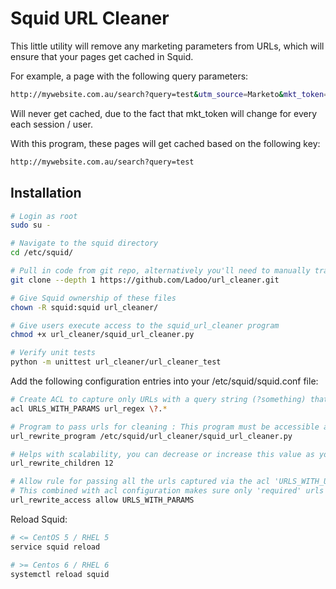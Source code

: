 # Squid URL Cleaner

This little utility will remove any marketing parameters from URLs, which will ensure
that your pages get cached in Squid.

For example, a page with the following query parameters:

```bash
http://mywebsite.com.au/search?query=test&utm_source=Marketo&mkt_token=...very long and constantly changing token...
```

Will never get cached, due to the fact that mkt_token will change for every each session / user.

With this program, these pages will get cached based on the following key:

```bash
http://mywebsite.com.au/search?query=test
```

## Installation

```bash
# Login as root
sudo su -

# Navigate to the squid directory
cd /etc/squid/

# Pull in code from git repo, alternatively you'll need to manually transfer all files into this folder
git clone --depth 1 https://github.com/Ladoo/url_cleaner.git

# Give Squid ownership of these files
chown -R squid:squid url_cleaner/

# Give users execute access to the squid_url_cleaner program
chmod +x url_cleaner/squid_url_cleaner.py

# Verify unit tests
python -m unittest url_cleaner/url_cleaner_test
```

Add the following configuration entries into your /etc/squid/squid.conf file:

```bash
# Create ACL to capture only URLs with a query string (?something) that will be passed to url cleaner
acl URLS_WITH_PARAMS url_regex \?.*

# Program to pass urls for cleaning : This program must be accessible and executable by user running squid process usually 'squid'
url_rewrite_program /etc/squid/url_cleaner/squid_url_cleaner.py

# Helps with scalability, you can decrease or increase this value as you see fit
url_rewrite_children 12

# Allow rule for passing all the urls captured via the acl 'URLS_WITH_UTM_PAR' to url_rewrite_program
# This combined with acl configuration makes sure only 'required' urls are passed to url_cleaner
url_rewrite_access allow URLS_WITH_PARAMS
```

Reload Squid:

```bash
# <= CentOS 5 / RHEL 5
service squid reload

# >= Centos 6 / RHEL 6
systemctl reload squid
```
